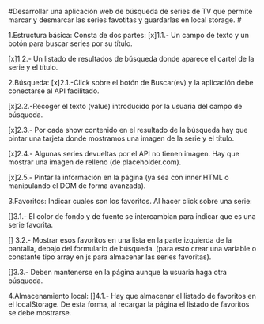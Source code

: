 #Desarrollar una aplicación web de búsqueda de series de TV que permite marcar y desmarcar las series favotitas y guardarlas en local storage. #

1.Estructura básica: Consta de dos partes:
[x]1.1.- Un campo de texto y un botón para buscar series por su título.

[x]1.2.- Un listado de resultados de búsqueda donde aparece el cartel de la serie y el título.

2.Búsqueda:
[x]2.1.-Click sobre el botón de Buscar(ev) y la aplicación debe conectarse al API facilitado.

[x]2.2.-Recoger el texto (value) introducido por la usuaria del campo de búsqueda.

[x]2.3.- Por cada show contenido en el resultado de la búsqueda hay que pintar una tarjeta donde mostramos una imagen de la serie y el título.

[x]2.4.- Algunas series devueltas por el API no tienen imagen. Hay que mostrar una imagen de relleno (de placeholder.com).

[x]2.5.- Pintar la información en la página (ya sea con inner.HTML o manipulando el DOM de forma avanzada).

3.Favoritos:
Indicar cuales son los favoritos. Al hacer click sobre una serie:

[]3.1.- El color de fondo y de fuente se intercambian para indicar que es una serie favorita.

[] 3.2.- Mostrar esos favoritos en una lista en la parte izquierda de la pantalla, debajo del formulario de búsqueda. (para esto crear una variable o constante tipo array en js para almacenar las series favoritas).

[]3.3.- Deben mantenerse en la página aunque la usuaria haga otra búsqueda.

4.Almacenamiento local:
[]4.1.- Hay que almacenar el listado de favoritos en el localStorage. De esta forma, al recargar la página el listado de favoritos se debe mostrarse.
